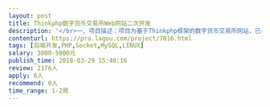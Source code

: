```yaml
---                
layout: post       
title: Thinkphp数字货币交易所Web网站二次开发           
description: '</br>一、项目描述：项目为基于Thinkphp框架的数字货币交易所网站，已经基本开发完成。现需要完善数据接口、钱包接口开发、Bug调试及部署。</br></br>二、人员要求：开发者位置须在上海城区，本项目要求开发期间联合办公1-2次。开发者需精通PHP，MySQl，Javascript。熟悉Thinkphp框架，有开发过数字货币交易所、钱包经验者佳</br>'     
contenturl: https://pro.lagou.com/project/7016.html      
tags: [后端开发,PHP,Socket,MySQL,LINUX]            
salary: 3000-5000元          
publish_time: 2018-03-29 15:40:16         
review: 2176人                   
apply: 6人                   
recommend: 0人                   
time_range: 1-2周              
---                 
```

